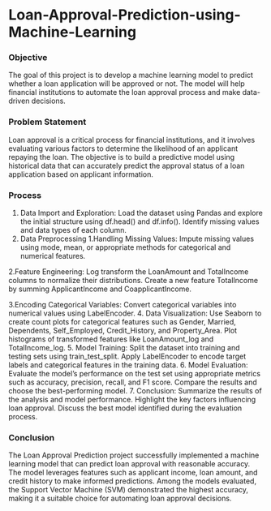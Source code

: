 # Loan-Approval-Prediction-using-Machine-Learning

### Objective
The goal of this project is to develop a machine learning model to predict whether a loan application will be approved or not. The model will help financial institutions to automate the loan approval process and make data-driven decisions.

### Problem Statement
Loan approval is a critical process for financial institutions, and it involves evaluating various factors to determine the likelihood of an applicant repaying the loan. The objective is to build a predictive model using historical data that can accurately predict the approval status of a loan application based on applicant information.

### Process
1. Data Import and Exploration:
Load the dataset using Pandas and explore the initial structure using df.head() and df.info().
Identify missing values and data types of each column.
2. Data Preprocessing
1.Handling Missing Values: Impute missing values using mode, mean, or appropriate methods for categorical and numerical features.

2.Feature Engineering: Log transform the LoanAmount and TotalIncome columns to normalize their distributions.
Create a new feature TotalIncome by summing ApplicantIncome and CoapplicantIncome.

3.Encoding Categorical Variables: Convert categorical variables into numerical values using LabelEncoder.
4. Data Visualization:
Use Seaborn to create count plots for categorical features such as Gender, Married, Dependents, Self_Employed, Credit_History, and Property_Area.
Plot histograms of transformed features like LoanAmount_log and TotalIncome_log.
5. Model Training: Split the dataset into training and testing sets using train_test_split.
Apply LabelEncoder to encode target labels and categorical features in the training data.
6. Model Evaluation:
Evaluate the model’s performance on the test set using appropriate metrics such as accuracy, precision, recall, and F1 score.
Compare the results and choose the best-performing model.
7. Conclusion:
Summarize the results of the analysis and model performance.
Highlight the key factors influencing loan approval.
Discuss the best model identified during the evaluation process.
### Conclusion
The Loan Approval Prediction project successfully implemented a machine learning model that can predict loan approval with reasonable accuracy. The model leverages features such as applicant income, loan amount, and credit history to make informed predictions. Among the models evaluated, the Support Vector Machine (SVM) demonstrated the highest accuracy, making it a suitable choice for automating loan approval decisions.

